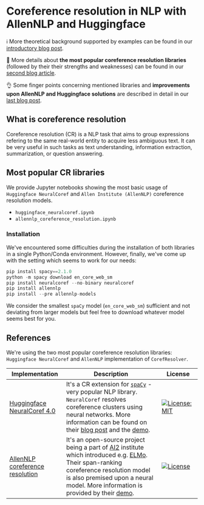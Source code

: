 # Coreference resolution in NLP with AllenNLP and Huggingface 

:information_source: More theoretical background supported by examples can be found in our [introductory blog post](https://neurosys.com/article/intro-to-coreference-resolution-in-nlp/).  

:hugs: More details about **the most popular coreference resolution libraries** (followed by their their strengths and weaknesses) can be found in our [second blog article](https://neurosys.com/rd/).

:ok_hand: Some finger points concerning mentioned libraries and **improvements upon AllenNLP and Huggingface solutions** are described in detail in our [last blog post]().


## What is coreference resolution 
Coreference resolution (CR) is a NLP task that aims to group expressions refering to the same real-world entity to acquire less ambiguous text. It can be very useful in such tasks as text understanding, information extraction, summarization, or question answering. 

## Most popular CR libraries
We provide Jupyter notebooks showing the most basic usage of `Huggingface NeuralCoref` and `Allen Institute (AllenNLP)` coreference resolution models.
- `huggingface_neuralcoref.ipynb`
- `allennlp_coreference_resolution.ipynb`

### Installation
We've encountered some difficulties during the installation of both libraries in a single Python/Conda environment. However, finally, we've come up with the setting which seems to work for our needs:
```python
pip install spacy==2.1.0
python -m spacy download en_core_web_sm
pip install neuralcoref --no-binary neuralcoref
pip install allennlp
pip install --pre allennlp-models
```
We consider the smallest `spaCy` model (`en_core_web_sm`) sufficient and not deviating from larger models but feel free to download whatever model seems best for you.


## References
We're using the two most popular coreference resolution libraries: `Huggingface NeuralCoref` and `AllenNLP` implementation of `CorefResolver`.

| Implementation | Description | License |
|----------------|-------------|---------|
[Huggingface NeuralCoref 4.0](https://github.com/huggingface/neuralcoref) | It's a CR extension for [`spaCy`](https://spacy.io/) - very popular NLP library. `NeuralCoref` resolves coreference clusters using neural networks. More information can be found on their [blog post](https://medium.com/huggingface/state-of-the-art-neural-coreference-resolution-for-chatbots-3302365dcf30) and the [demo](https://huggingface.co/coref/). | [![License: MIT](https://img.shields.io/badge/License-MIT-yellow.svg)](https://opensource.org/licenses/MIT)  <img width=200/> 
[AllenNLP coreference resolution](https://github.com/allenai/allennlp-models) | It's an open-source project being a part of [AI2](https://allenai.org/) institute which introduced e.g. [ELMo](https://allennlp.org/elmo). Their span-ranking coreference resolution model is also premised upon a neural model. More information is provided by their [demo](https://demo.allennlp.org/coreference-resolution). | [![License](https://img.shields.io/badge/License-Apache%202.0-blue.svg)](https://opensource.org/licenses/Apache-2.0)  <img width=200/> 


